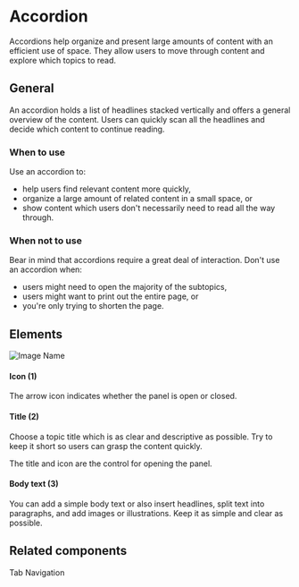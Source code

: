 # Accordion

Accordions help organize and present large amounts of content with an efficient use of space. They allow users to move through content and explore which topics to read.

## General

An accordion holds a list of headlines stacked vertically and offers a general overview of the content. Users can quickly scan all the headlines and decide which content to continue reading.

### When to use

Use an accordion to:

*	help users find relevant content more quickly,
*	organize a large amount of related content in a small space, or
*	show content which users don't necessarily need to read all the way through.

### When not to use

Bear in mind that accordions require a great deal of interaction. Don't use an accordion when:

*	users might need to open the majority of the subtopics,
*	users might want to print out the entire page, or
*	you're only trying to shorten the page.

## Elements

![Image Name](assets/3_components/accordion/accordion.png)

#### Icon (1)

The arrow icon indicates whether the panel is open or closed.

#### Title (2)

Choose a topic title which is as clear and descriptive as possible. Try to keep it short so users can grasp the content quickly.

The title and icon are the control for opening the panel.

#### Body text (3)

You can add a simple body text or also insert headlines, split text into paragraphs, and add images or illustrations. Keep it as simple and clear as possible.

## Related components

Tab Navigation
